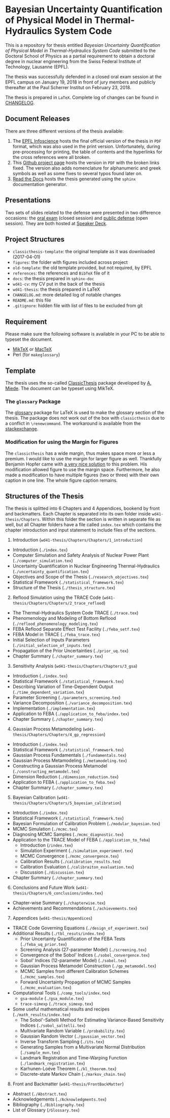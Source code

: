 # Bayesian Uncertainty Quantification of Physical Model in Thermal-Hydraulics System Code

This is a repository for thesis entitled *Bayesian Uncertainty Quantification of Physical Model in Thermal-Hydraulics System Code* submitted to the Doctoral School of Physics as a partial requirement to 
obtain a doctoral degree in nuclear engineering from the Swiss Federal Institute of Technology, Lausanne (EPFL).

The thesis was successfully defended in a closed oral exam session at the EPFL campus on January 19, 2018 in front of jury members and publicly thereafter at the Paul Scherrer Institut on February 23, 2018.

The thesis is prepared in `LaTeX`.
Complete log of changes can be found in [CHANGELOG].

## Document Releases

There are three different versions of the thesis available:

 1. The [EPFL Infoscience] hosts the final official version of the thesis in `PDF` format,
    which was also used in the print version.
    Unfortunately, during pre-processing for printing,
    the table of contents and the hyperlinks for the cross references were all broken.
 2. This [Github project page] hosts the version in `PDF` with the broken links fixed.
    The version also adds nomenclature for alphanumeric and greek symbols
    as well as some fixes to several typos found later on.
 3. [Read the Docs] hosts the thesis generated using the `sphinx` documentation generator.

## Presentations

Two sets of slides related to the defense were presented in two difference occasions:
the [oral exam] (closed session) and [public defense] (open session).
They are both hosted at [Speaker Deck].

## Project Structures

- `classicthesis-template`: the original template as it was downloaded (2017-04-01)
- `figures`: the folder with figures included across project
- `old-template`: the old template provided, but not required, by EPFL
- `references`: the references and `BibTeX` file of it
- `docs`: the thesis prepared in `sphinx-doc`
- `wd41-cv`: my CV put in the back of the thesis
- `wd41-thesis`: the thesis prepared in LaTeX
- `CHANGELOG.md`: more detailed log of notable changes
- `README.md`: this file
- `.gitignore`: hidden file with list of files to be excluded from git

## Requirement

Please make sure the following software is available in your PC to be able to typeset the document.
- [MikTeX] or [MacTeX]
- Perl (for `makeglossary`)

## Template

The thesis uses the so-called [ClassicThesis] package developed by [A. Miede].
The document can be typeset using MikTeX.

### The `glossary` Package

The [glossary] package for LaTeX is used to make the glossary section of the thesis.
The package does not work out of the box with `classicthesis` due to a conflict in `\renewcommand`.
The workaround is available from the [stackexchange].

### Modification for using the Margin for Figures

The `classicthesis` has a wide margin, thus makes space more or less a premium.
I would like to use the margin for larger figure as well.
Thankfully Benjamin Hopfer came with [a very nice solution] to this problem.
His modification allowed figure to use the margin space.
Furthermore, he also made a modification to have multiple figures (two or three) with their own caption in one line.
The whole figure caption remains.

## Structures of the Thesis

The thesis is splitted into 6 Chapters and 4 Appendices, bookend by front and backmatters.
Each Chapter is separated into its own folder inside `wd41-thesis/Chapters`.
Within this folder the section is written in separate file as well, 
but all  Chapter folders have a file called `index.tex` 
which contains the chapter introduction and input statement to include files of the sections.

1. Introduction (`wd41-thesis/Chapters/Chapters/1_introduction`)
 - Introduction (`./index.tex`)
 - Computer Simulation and Safety Analysis of Nuclear Power Plant (`./computer_simulation.tex`)
 - Uncertainty Quantification in Nuclear Engineering Thermal-Hydraulics (`./uncertainty_quantification.tex`)
 - Objectives and Scope of the Thesis (`./research_objectives.tex`)
 - Statistical Framework  (`./statistical_framework.tex`)
 - Structure of the Thesis (`./thesis_structure.tex`)

2. Reflood Simulation using the TRACE Code (`wd41-thesis/Chapters/Chapters/2_trace_reflood`)
 - The Thermal-Hydraulics System Code TRACE (`./trace.tex`)
 - Phenomenology and Modeling of Bottom Reflood (`./reflood_phenomenology_modeling.tex`)
 - FEBA Reflood Separate Effect Test Facility (`./feba_setf.tex`)
 - FEBA Model in TRACE (`./feba_trace.tex`)
 - Initial Selection of Inputs Parameters (`./initial_selection_of_inputs.tex`)
 - Propagation of the Prior Uncertainties (`./prior_uq.tex`)
 - Chapter Summary (`./chapter_summary.tex`)

3. Sensitivity Analysis (`wd41-thesis/Chapters/Chapters/3_gsa`)
 - Introduction (`./index.tex`)
 - Statistical Framework (`./statistical_framework.tex`)
 - Describing Variation of Time-Dependent Output (`./time_dependent_variation.tex`)
 - Parameter Screening (`./parameters_screening.tex`)
 - Variance Decomposition (`./variance_decomposition.tex`)
 - Implementation (`./implementation.tex`)
 - Application to FEBA (`./application_to_feba/index.tex`)
 - Chapter Summary (`./chapter_summary.tex`)

4. Gaussian Process Metamodeling (`wd41-thesis/Chapters/Chapters/4_gp_regression`)
 - Introduction (`./index.tex`)
 - Statistical Framework (`./statistical_framework.tex`)
 - Gaussian Process Fundamentals (`./fundamentals.tex`)
 - Gaussian Process Metamodeling (`./metamodeling.tex`)
 - Constructing a Gaussian Process Metamodel (`./constructing_metamodel.tex`)
 - Dimension Reduction (`./dimension_reduction.tex`)
 - Application to FEBA (`./application_to_feba.tex`)
 - Chapter Summary (`./chapter_summary.tex`)

5. Bayesian Calibration (`wd41-thesis/Chapters/Chapters/5_bayesian_calibration`)
 - Introduction (`./index.tex`)
 - Statistical Framework (`./statistical_framework.tex`)
 - Bayesian Formulation of Calibration Problem (`./modular_bayesian.tex`)
 - MCMC Simulation (`./mcmc.tex`)
 - Diagnosing MCMC Samples (`./mcmc_diagnostic.tex`)
 - Application to the TRACE Model of FEBA (`./application_to_feba`)
    * Introduction (`/index.tex`)
    * Simulation Experiment (`./simulation_experiment.tex`)
    * MCMC Convergence (`./mcmc_convergence.tex`)
    * Calibration Results (`./calibration_results.tex`)
    * Calibration Evaluation (`./calibraiton_evaluation.tex`)
    * Discussion (`./discussion.tex`)
 - Chapter Summary (`./chapter_summary.tex`)
 
6. Conclusions and Future Work (`wd41-thesis/Chapters/6_conclusions/index.tex`)
 - Chapter-wise Summary (`./chapterwise.tex`)
 - Achievements and Recommendations (`./achievements.tex`)

7. Appendices (`wd41-thesis/Appendices`)
 - TRACE Code Governing Equations (`./design_of_experiment.tex`)
 - Additional Results (`./tbl_resuts/index.tex`)
    * Prior Uncertainty Quantification of the FEBA Tests (`./feba_uq_prior.tex`)
    * Screening Analysis (27-parameter Model) (`./screening.tex`)
    * Convergence of the Sobol' Indices (`./sobol_convergence.tex`)
    * Sobol' Indices (12-parameter Model) (`./sobol.tex`)
    * Gaussian Process Metamodel Construction (`./gp_metamodel.tex`)
    * MCMC Samples from different Calibration Schemes (`./mcmc_samples.tex`)
    * Forward Uncertainty Propagation of MCMC Samples (`./mcmc_evaluation.tex`)
 - Computational Tools (`./comp_tools/index.tex`)
    * `gsa-module` (`./gsa_module.tex`)
    * `trace-simexp` (`./trace_simexp.tex`)
 - Some useful mathematical results and recipes (`./math_results/index.tex`)
    * The Sobol'-Saltelli Method for Estimating Variance-Based Sensitivity Indices (`./sobol_saltelli.tex`)
    * Multivariate Random Variable (`./probability.tex`)
    * Gaussian Random Vector (`./gaussian_vector.tex`)
    * Inverse Transform Sampling (`./its.tex`)
    * Generating Samples from a Multivariate Normal Distribution (`./sample_mvn.tex`)
    * Landmark Registration and Time-Warping Function (`./landmark_registration.tex`)
    * Karhunen-Loéve Theorem (`./kl_theorem.tex`)
    * Discrete-state Markov Chain (`./markov_chain.tex`)

8. Front and Backmatter (`wd41-thesis/FrontBackMatter`)
 - Abstract (`./Abstract.tex`)
 - Acknowledgements (`./Acknowledgments.tex`)
 - Bibliography (`./Bibliography.tex`)
 - List of Glossary (`/Glossary.tex`)

[CHANGELOG]: ./CHANGELOG.md
[MacTeX]: http://www.tug.org/mactex/
[MikTeX]: https://miktex.org
[ClassicThesis]: http://www.ctan.org/tex-archive/macros/latex/contrib/classicthesis/
[A. Miede]: http://www.miede.de
[glossary]: https://www.ctan.org/pkg/glossaries?lang=en
[stackexchange]: http://tex.stackexchange.com/questions/156308/classicthesis-conflicts-with-glossaries
[EPFL Infoscience]: https://infoscience.epfl.ch/record/253113?ln=en
[Github project page]: https://
[Read the Docs]: http://wd41-thesis.readthedocs.io/en/feature-sphinx/
[oral exam]: https://speakerdeck.com/dcwicaksono/bayesian-uncertainty-quantification-of-physical-models-in-thermal-hydraulics-system-codes
[public defense]: https://speakerdeck.com/dcwicaksono/bayesian-uncertainty-quantification-of-physical-models-in-thermal-hydraulics-system-codes-1
[Speaker Deck]: https://speakerdeck.com/dcwicaksono/
[a very nice solution]: http://benjaminhopfer.com/2014/04/16/typesetting-my-masters-thesis-in-latex/